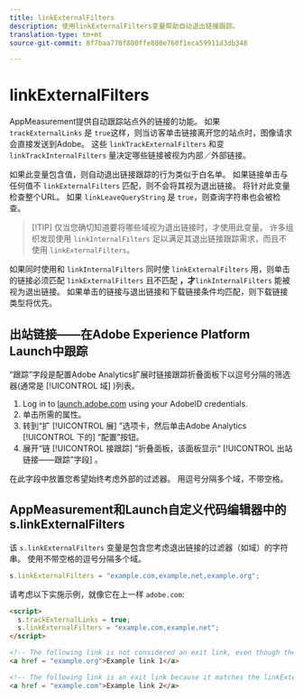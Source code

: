 ```yaml
---
title: linkExternalFilters
description: 使用linkExternalFilters变量帮助自动退出链接跟踪。
translation-type: tm+mt
source-git-commit: 8f7baa770f800ffe800e760f1eca59911d3db348

---
```



# linkExternalFilters

AppMeasurement提供自动跟踪站点外的链接的功能。 如果 `trackExternalLinks` 是 `true`这样，则当访客单击链接离开您的站点时，图像请求会直接发送到Adobe。 这些 `linkTrackExternalFilters` 和变 `linkTrackInternalFilters` 量决定哪些链接被视为内部／外部链接。

如果此变量包含值，则自动退出链接跟踪的行为类似于白名单。 如果链接单击与任何值不 `linkExternalFilters` 匹配，则不会将其视为退出链接。 将针对此变量检查整个URL。 如果 `linkLeaveQueryString` 是 `true`，则查询字符串也会被检查。

> [!TIP] 仅当您确切知道要将哪些域视为退出链接时，才使用此变量。 许多组织发现使用 `linkInternalFilters` 足以满足其退出链接跟踪需求，而且不使用 `linkExternalFilters`。

如果同时使用和 `linkInternalFilters` 同时使 `linkExternalFilters` 用，则单击的链接必须匹配 `linkExternalFilters` 且不匹配 **，才**`linkInternalFilters` 能被视为退出链接。 如果单击的链接与退出链接和下载链接条件均匹配，则下载链接类型将优先。

## 出站链接——在Adobe Experience Platform Launch中跟踪

“跟踪”字段是配置Adobe Analytics扩展时链接跟踪折叠面板下以逗号分隔的筛选器(通常是 [!UICONTROL 域] )列表。

1. Log in to [launch.adobe.com](https://launch.adobe.com) using your AdobeID credentials.
2. 单击所需的属性。
3. 转到“扩 [!UICONTROL 展] ”选项卡，然后单击Adobe Analytics [!UICONTROL 下的] “配置”按钮。
4. 展开“链 [!UICONTROL 接跟踪] ”折叠面板，该面板显示“ [!UICONTROL 出站链接——跟踪”字段] 。

在此字段中放置您希望始终考虑外部的过滤器。 用逗号分隔多个域，不带空格。

## AppMeasurement和Launch自定义代码编辑器中的s.linkExternalFilters

该 `s.linkExternalFilters` 变量是包含您考虑退出链接的过滤器（如域）的字符串。 使用不带空格的逗号分隔多个域。

```js
s.linkExternalFilters = "example.com,example.net,example.org";
```

请考虑以下实施示例，就像它在上一样 `adobe.com`:

```html
<script>
  s.trackExternalLinks = true;
  s.linkExternalFilters = "example.com,example.net";
</script>

<!-- The following link is not considered an exit link, even though the link is outside adobe.com -->
<a href = "example.org">Example link 1</a>

<!-- The following link is an exit link because it matches the linkExternalFilters whitelist -->
<a href = "example.com">Example link 2</a>
```
